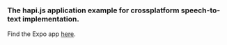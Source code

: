 ### The hapi.js application example for crossplatform speech-to-text implementation.

Find the Expo app [here](https://github.com/PhilippSh/expo-stt-app).